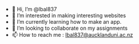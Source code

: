 - 👋 Hi, I’m @lbal837
- 👀 I’m interested in making interesting websites
- 🌱 I’m currently learning how to make an app.
- 💞️ I’m looking to collaborate on my assignments
- 📫 How to reach me : lbal837@aucklanduni.ac.nz

<!---
lbal837/lbal837 is a ✨ special ✨ repository because its `README.md` (this file) appears on your GitHub profile.
You can click the Preview link to take a look at your changes.
--->
